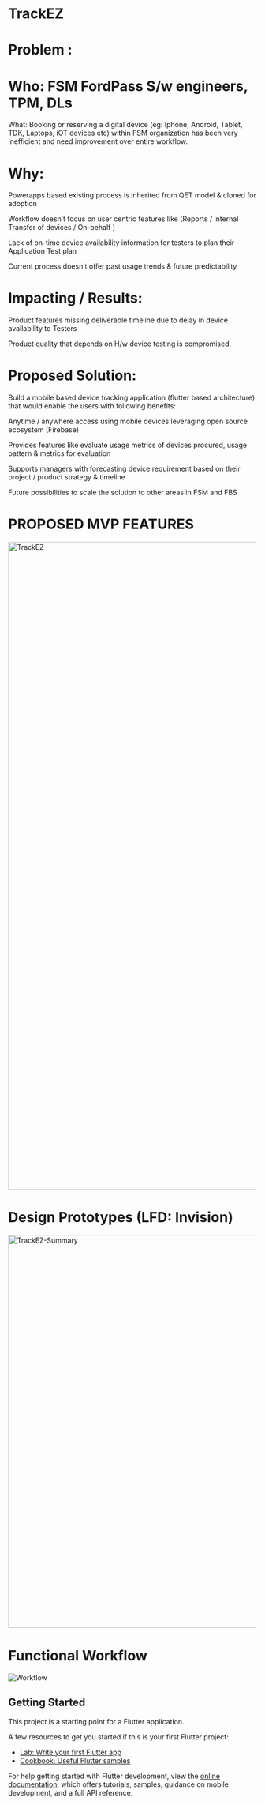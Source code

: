 # TrackEZ

# Problem :  

# Who: FSM FordPass S/w engineers, TPM, DLs

What: Booking or reserving a digital device (eg: Iphone, Android, Tablet, TDK, Laptops, iOT devices etc) within FSM organization has been very inefficient and need improvement over entire workflow. 

# Why:  

Powerapps based existing process is inherited from QET model & cloned for adoption

Workflow doesn’t focus on user centric features like (Reports / internal Transfer of devices / On-behalf )

Lack of on-time device availability information for testers to plan their Application Test plan

Current process doesn’t offer past usage trends & future predictability 

# Impacting / Results: 

Product features missing deliverable timeline due to delay in device availability to Testers

Product quality that depends on H/w device testing is compromised.

# Proposed Solution:

Build a mobile based device tracking application (flutter based architecture) that would enable the users with following benefits:

Anytime / anywhere access using mobile devices leveraging open source ecosystem (Firebase)

Provides features like evaluate usage metrics of devices procured, usage pattern & metrics for evaluation

Supports managers with forecasting device requirement based on their project / product strategy & timeline

Future possibilities to scale the solution to other areas in FSM and FBS 


# PROPOSED MVP FEATURES
  
<img width="1312" alt="TrackEZ" src="https://user-images.githubusercontent.com/42070737/219647518-49861a9e-6bb1-4aba-ab31-388d4f9c0aea.png">


# Design Prototypes (LFD: Invision)

<img width="796" alt="TrackEZ-Summary" src="https://user-images.githubusercontent.com/42070737/219653178-da32701b-114c-4b41-aa8d-baab61be37a7.png">

# Functional Workflow
![Workflow](https://user-images.githubusercontent.com/42070737/219650968-f9b15105-f2f1-43df-817a-176f3492c85e.jpg)


## Getting Started

This project is a starting point for a Flutter application.

A few resources to get you started if this is your first Flutter project:

- [Lab: Write your first Flutter app](https://docs.flutter.dev/get-started/codelab)
- [Cookbook: Useful Flutter samples](https://docs.flutter.dev/cookbook)

For help getting started with Flutter development, view the
[online documentation](https://docs.flutter.dev/), which offers tutorials,
samples, guidance on mobile development, and a full API reference.
